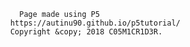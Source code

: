             Page made using P5
          https://autinu90.github.io/p5tutorial/
          Copyright &copy; 2018 C05M1CR1D3R.
